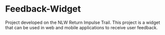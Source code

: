# Feedback-Widget
Project developed on the NLW Return Impulse Trail. This project is a widget that can be used in web and mobile applications to receive user feedback.
